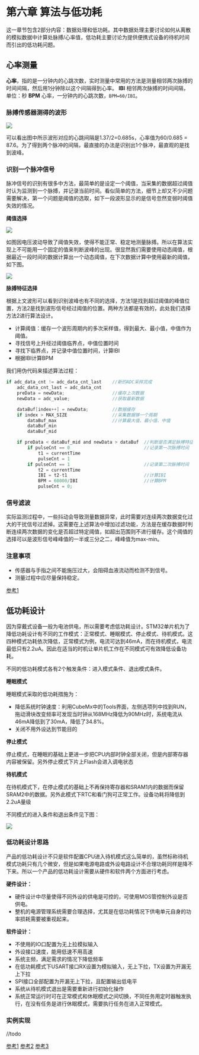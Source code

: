 # 第六章 算法与低功耗

这一章节包含2部分内容：数据处理和低功耗。其中数据处理主要讨论如何从离散的模拟数据中计算处脉搏/心率值，低功耗主要讨论为提供便携式设备的待机时间而引出的低功耗问题。

## 心率测量

**心率**，指的是一分钟内的心跳次数，实时测量中常用的方法是测量相邻两次脉搏的时间间隔，然后用1分钟除以这个间隔得到心率。
**IBI** 相邻两次脉搏的时间间隔，单位：秒
**BPM** 心率，一分钟内的心跳次数，`BPM=60/IBI`。

### 脉搏传感器测得的波形

![](../image/04_BPM_wave.jpg)

可以看出图中所示波形对应的心跳间隔是1.37/2=0.685s，心率值为60/0.685 = 87.6。为了得到两个脉冲的间隔，最直接的办法是识别出1个脉冲，最直观的是找到波峰。

### 识别一个脉冲信号

脉冲信号的识别有很多中方法，最简单的是设定一个阈值，当采集的数据超过阈值时认为监测到一个脉搏，并记录当前时间。看似简单的方法，细节上却又不少问题需要解决，第一个问题是阈值的选取，如下一段波形显示的是信号忽然变弱时阈值失效的情况。

**阈值选择**

![](../image/04_BPM_wave_2.jpg)

如图因电压波动导致了阈值失效，使得不能正常、稳定地测量脉搏。所以在算法实现上不可能用一个固定的值来判断波峰的出现。很显然我们需要使用动态阈值，根据最近一段时间的数据计算出一个动态阈值，在下次数据计算中使用最新的阈值，如下图。

![](../image/04_BPM_wave_3.jpg)

**脉搏特征选择**

根据上文波形可以看到识别波峰也有不同的选择，方法1是找到超过阈值的峰值位置，方法2是找到波形信号经过阈值的位置。两种方法都是有效的，此处我们选择方法2进行算法设计。

* 计算阈值：缓存一个波形周期内的多次采样值，得到最大、最小值，中值作为阈值。
* 寻找信号上升经过阈值临界点，中值位置时间
* 寻找下临界点，并记录中值位置时间，计算IBI
* 根据IBI计算BPM

我们用伪代码来描述算法过程：
```c
if adc_data_cnt != adc_data_cnt_last    //新的ADC采样完成
    adc_data_cnt_last = adc_data_cnt
    preData = newData;                  //缓存上次数据
    newData = adc_value;                //获取最新数据

    dataBuf[index++] = newData;         //数据缓存
    if index > MAX_SIZE                 //采集数据够一个周期
        dataBuf_max                     //计算最大值、最小值、中值
        dataBuf_min
        dataBuf_mid

    if preData < dataBuf_mid and newData > dataBuf  //判断是否满足脉搏特征
        if pulseCnt == 0                            //记录第一次脉搏时间
            t1 = currentTime
            pulseCnt = 1
        if pulseCnt == 1                            //记录第二次脉搏时间
            t2 = currentTime
            IBI = t2-t1                             //计算IBI
            BPM = 60000/IBI                         //计算BPM
            pulseCnt = 0;
```

### 信号滤波

实际监测过程中，一些抖动会导致测量数据异常，此时需要对连续两次数据变化过大的干扰信号过滤掉。这需要在上述算法中增加过滤功能，方法是在缓存数据时判断连续两次数据的变化是否超过特定阈值，如超出范围则不进行缓存。这个阈值的选择可以是波形信号峰峰值的一半或三分之二，峰峰值为max-min。

### 注意事项

* 传感器与手指之间不能施压过大，会阻碍血液流动而检测不到信号。
* 测量过程中应尽量保持稳定。

[参考1](https://www.cnblogs.com/whik/p/10631271.html)

## 低功耗设计

因为穿戴式设备一般为电池供电，所以需要考虑低功耗设计。STM32单片机为了降低功耗设计有不同的工作模式：正常模式、睡眠模式、停止模式、待机模式。这四种模式功耗依次降低，正常模式为例，电流可达到46mA，而在待机模式，电流最低只有2.2uA。因此在适当的时机让单片机工作在不同模式可有效降低设备功耗。

不同的低功耗模式各有2个触发条件：进入模式条件、退出模式条件。

**睡眠模式**

睡眠模式采取的低功耗措施为：

* 降低系统时钟速度：利用CubeMx中的Tools界面，左侧选项列中找到RUN，拖动滑块改变频率可发现当时钟从168MHz降低为90MHz时，系统电流从46mA降低到了30mA，降低了34.8%。
* 关闭不用外设达到节能目的

**停止模式**

停止模式，在睡眠的基础上更进一步把CPU内部时钟全部关闭，但是内部寄存器内容被保留。另外停止模式下片上Flash会进入调电状态

**待机模式**

在待机模式下，在停止模式的基础上不再保持寄存器和SRAM1内的数据而保留SRAM2中的数据。另外此模式下RTC和看门狗可正常工作。设备功耗将降低到2.2uA量级

不同模式的进入条件和退出条件见下图：

![](../image/04_low_power_01.png)

### 低功耗设计思路

产品的低功耗设计不只是软件配置CPU进入待机模式这么简单的，虽然标称待机模式功耗只有几个微安，但是如果电源电路或外设电路设计不合理功耗同样是降不下来。所以一个产品的低功耗设计需要从硬件和软件两个方面进行考虑。

**硬件设计：**

* 硬件设计中尽量使得不同外设的供电是可控的，可使用MOS管控制外设是否供电。
* 整机的电源管理系统需要合理选择，尤其是在低功耗情况下供电单元自身的功率损耗需要被重视起来。

**软件设计：**

* 不使用的IO口配置为无上拉模拟输入
* 外设接口速度，能用低速不用高速
* 系统主频，满足需求的情况下降低频率
* 在低功耗模式下USART接口RX设置为模拟输入，无上下拉，TX设置为开漏无上下拉
* SPI接口全部配置为开漏无上下拉，且配置输出低电平
* 系统从待机模式退出是需要重新进行初始化操作
* 系统正常运行时可在正常模式和休眠模式之间切换，不同任务用定时器触发执行，在没有任务是进行休眠模式，需要执行任务在进入正常模式。

### 实例实现

//todo

[参考1](https://blog.csdn.net/sudaroot/article/details/85626218)
[参考2](https://blog.csdn.net/X_BoLuoPi/article/details/88789982)
[参考3](http://news.eeworld.com.cn/mcu/2018/ic-news091041215.html)